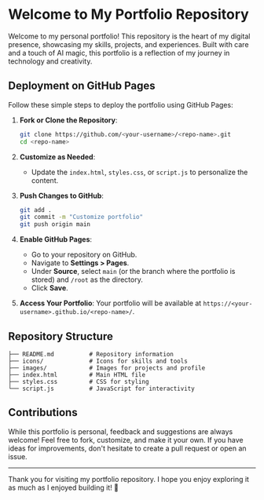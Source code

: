 # Welcome to My Portfolio Repository

Welcome to my personal portfolio! This repository is the heart of my digital presence, showcasing my skills, projects, and experiences. Built with care and a touch of AI magic, this portfolio is a reflection of my journey in technology and creativity.

## Deployment on GitHub Pages

Follow these simple steps to deploy the portfolio using GitHub Pages:

1. **Fork or Clone the Repository**:
   ```bash
   git clone https://github.com/<your-username>/<repo-name>.git
   cd <repo-name>
   ```

2. **Customize as Needed**:
   - Update the `index.html`, `styles.css`, or `script.js` to personalize the content.

3. **Push Changes to GitHub**:
   ```bash
   git add .
   git commit -m "Customize portfolio"
   git push origin main
   ```

4. **Enable GitHub Pages**:
   - Go to your repository on GitHub.
   - Navigate to **Settings > Pages**.
   - Under **Source**, select `main` (or the branch where the portfolio is stored) and `/root` as the directory.
   - Click **Save**.

5. **Access Your Portfolio**:
   Your portfolio will be available at `https://<your-username>.github.io/<repo-name>/`.

## Repository Structure

```plaintext
├── README.md          # Repository information
├── icons/             # Icons for skills and tools
├── images/            # Images for projects and profile
├── index.html         # Main HTML file
├── styles.css         # CSS for styling
└── script.js          # JavaScript for interactivity
```

## Contributions

While this portfolio is personal, feedback and suggestions are always welcome! Feel free to fork, customize, and make it your own. If you have ideas for improvements, don't hesitate to create a pull request or open an issue.

---

Thank you for visiting my portfolio repository. I hope you enjoy exploring it as much as I enjoyed building it! 🌟
